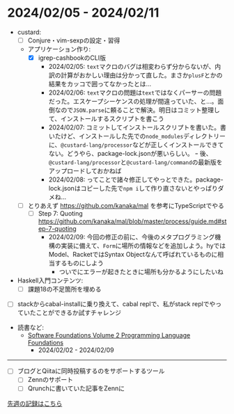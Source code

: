 # 2024/02/05 - 2024/02/11

- custard:
    - [ ] Conjure・vim-sexpの設定・習得
    - アプリケーション作り:
        - [x] igrep-cashbookのCLI版
            - 2024/02/05: `text`マクロのバグは相変わらず分からないが、内訳の計算がおかしい理由は分かって直した。まさか`plusF`とかの結果をカッコで囲ってなかったとは...
            - 2024/02/06: `text`マクロの問題は`text`ではなくパーサーの問題だった。エスケープシーケンスの処理が間違っていた、と...。面倒なので`JSON.parse`に頼ることで解決。明日はコミット整理して、インストールするスクリプトを書こう
            - 2024/02/07: コミットしてインストールスクリプトを書いた。書いたけど、インストールした先での`node_modules`ディレクトリーに、`@custard-lang/processor`などが正しくインストールできてない。どうやら、package-lock.jsonが悪いらしい。
                ｰ 後、`@custard-lang/processor`と`@custard-lang/command`の最新版をアップロードしておかねば
            - 2024/02/08: ってことで諸々修正してやっとできた。package-lock.jsonはコピーした先で`npm i`して作り直さないとやっぱりダメね...
    - [ ] とりあえず <https://github.com/kanaka/mal> を参考にTypeScriptでやる
        - [ ] Step 7: Quoting <https://github.com/kanaka/mal/blob/master/process/guide.md#step-7-quoting>
            - 2024/02/09: 今回の修正の前に、今後のメタプログラミング機構の実装に備えて、`Form`に場所の情報などを追加しよう。hyではModel、RacketではSyntax Objectなんて呼ばれているものに相当するものにしよう
                - ついでにエラーが起きたときに場所も分かるようにしたいね
- Haskell入門コンテンツ:
    - [ ] 課題18の不足箇所を埋める
- [ ] stackからcabal-installに乗り換えて、cabal replで、私がstack replでやっていたことができるか試すチャレンジ
- 読書など:
    - [Software Foundations Volume 2 Programming Language Foundations](https://softwarefoundations.cis.upenn.edu/plf-current/index.html)
        - 2024/02/02 - 2024/02/09

------

- [ ] ブログとQiitaに同時投稿するのをサポートするツール
    - [ ] Zennのサポート
    - [ ] Qrunchに書いていた記事をZennに

[先週の記録はこちら](https://github.com/igrep/daily-commits/blob/2d2be82d07103fdd2b7429bf509382776ded3659/yesterday.md)
